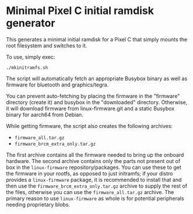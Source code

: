 # Minimal Pixel C initial ramdisk generator

This generates a minimal initial ramdisk for a Pixel C that simply mounts
the root filesystem and switches to it.

To use, simply exec:

```
./mkinitramfs.sh
```

The script will automatically fetch an appropriate Busybox binary as well
as firmware for bluetooth and graphics/tegra.

You can prevent auto-fetching by placing the firmware in the "firmware"
directory (create it) and busybox in the "downloaded" directory. Otherwise,
it will download firmware from linux-firmware.git and a static Busybox binary
for aarch64 from Debian.

While getting firmware, the script also creates the following archives:

- `firmware_all.tar.gz`
- `firmware_brcm_extra_only.tar.gz`

The first archive contains all the firmware needed to bring up the onboard
hardware. The second archive contains only the parts not present out of box
in the `linux-firmware` repository/packages. You can use these to get the
firmware in your rootfs, as opposed to just initramfs; if your distro provides
a `linux-firmware` package, it is recommended to install that and then use the
`firmware_brcm_extra_only.tar.gz` archive to supply the rest of the files,
otherwise you can use the `firmware_all.tar.gz` archive. The primary reason
to use `linux-firmware` as whole is for potential peripherals needing
proprietary blobs.
